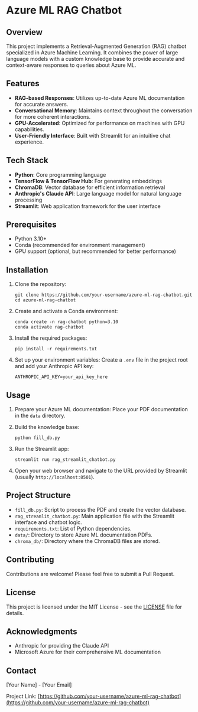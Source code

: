# Azure ML RAG Chatbot

## Overview

This project implements a Retrieval-Augmented Generation (RAG) chatbot specialized in Azure Machine Learning. It combines the power of large language models with a custom knowledge base to provide accurate and context-aware responses to queries about Azure ML.

## Features

- **RAG-based Responses**: Utilizes up-to-date Azure ML documentation for accurate answers.
- **Conversational Memory**: Maintains context throughout the conversation for more coherent interactions.
- **GPU-Accelerated**: Optimized for performance on machines with GPU capabilities.
- **User-Friendly Interface**: Built with Streamlit for an intuitive chat experience.

## Tech Stack

- **Python**: Core programming language
- **TensorFlow & TensorFlow Hub**: For generating embeddings
- **ChromaDB**: Vector database for efficient information retrieval
- **Anthropic's Claude API**: Large language model for natural language processing
- **Streamlit**: Web application framework for the user interface

## Prerequisites

- Python 3.10+
- Conda (recommended for environment management)
- GPU support (optional, but recommended for better performance)

## Installation

1. Clone the repository:
   ```
   git clone https://github.com/your-username/azure-ml-rag-chatbot.git
   cd azure-ml-rag-chatbot
   ```

2. Create and activate a Conda environment:
   ```
   conda create -n rag-chatbot python=3.10
   conda activate rag-chatbot
   ```

3. Install the required packages:
   ```
   pip install -r requirements.txt
   ```

4. Set up your environment variables:
   Create a `.env` file in the project root and add your Anthropic API key:
   ```
   ANTHROPIC_API_KEY=your_api_key_here
   ```

## Usage

1. Prepare your Azure ML documentation:
   Place your PDF documentation in the `data` directory.

2. Build the knowledge base:
   ```
   python fill_db.py
   ```

3. Run the Streamlit app:
   ```
   streamlit run rag_streamlit_chatbot.py
   ```

4. Open your web browser and navigate to the URL provided by Streamlit (usually `http://localhost:8501`).

## Project Structure

- `fill_db.py`: Script to process the PDF and create the vector database.
- `rag_streamlit_chatbot.py`: Main application file with the Streamlit interface and chatbot logic.
- `requirements.txt`: List of Python dependencies.
- `data/`: Directory to store Azure ML documentation PDFs.
- `chroma_db/`: Directory where the ChromaDB files are stored.

## Contributing

Contributions are welcome! Please feel free to submit a Pull Request.

## License

This project is licensed under the MIT License - see the [LICENSE](LICENSE) file for details.

## Acknowledgments

- Anthropic for providing the Claude API
- Microsoft Azure for their comprehensive ML documentation

## Contact

[Your Name] - [Your Email]

Project Link: [https://github.com/your-username/azure-ml-rag-chatbot](https://github.com/your-username/azure-ml-rag-chatbot)